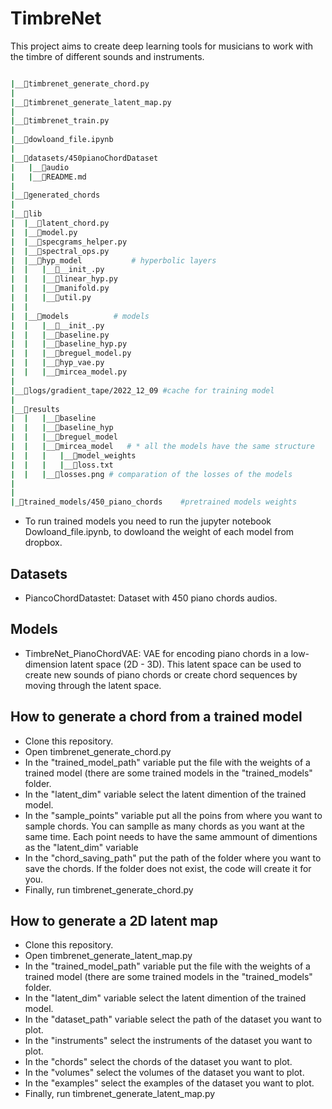 # TimbreNet

This project aims to create deep learning tools for musicians to work with the timbre of different sounds and instruments.

```bash

|__📜timbrenet_generate_chord.py
|
|__📜timbrenet_generate_latent_map.py
|
|__📜timbrenet_train.py
|
|__📜dowloand_file.ipynb
|
|__📂datasets/450pianoChordDataset
|   |__📂audio
|   |__📜README.md
|
|__📂generated_chords
|
|__📂lib
|  |__📜latent_chord.py
|  |__📜model.py
|  |__📜specgrams_helper.py
|  |__📜spectral_ops.py
|  |__📂hyp_model           # hyperbolic layers
|  |   |__📜__init_.py
|  |   |__📜linear_hyp.py
|  |   |__📜manifold.py
|  |   |__📜util.py
|  |
|  |__📂models          # models
|  |   |__📜__init_.py
|  |   |__📜baseline.py
|  |   |__📜baseline_hyp.py
|  |   |__📜breguel_model.py
|  |   |__📜hyp_vae.py
|  |   |__📜mircea_model.py
|
|__📂logs/gradient_tape/2022_12_09 #cache for training model
|
|__📂results
|  |   |__📂baseline
|  |   |__📂baseline_hyp
|  |   |__📂breguel_model
|  |   |__📂mircea_model   # * all the models have the same structure
|  |   |   |__📂model_weights
|  |   |   |__📜loss.txt
|  |   |__📜losses.png # comparation of the losses of the models
|
|
|_📂trained_models/450_piano_chords    #pretrained models weights
```

- To run trained models you need to run the jupyter notebook Dowloand_file.ipynb, to dowloand the weight of each model from dropbox.

## Datasets

- PiancoChordDatastet: Dataset with 450 piano chords audios.

## Models

- TimbreNet_PianoChordVAE: VAE for encoding piano chords in a low-dimension latent space (2D - 3D). This latent space can be used to create new sounds of piano chords or create chord sequences by moving through the latent space.

## How to generate a chord from a trained model

- Clone this repository.
- Open timbrenet_generate_chord.py
- In the "trained_model_path" variable put the file with the weights of a trained model (there are some trained models in the "trained_models" folder.
- In the "latent_dim" variable select the latent dimention of the trained model.
- In the "sample_points" variable put all the poins from where you want to sample chords. You can samplle as many chords as you want at the same time. Each point needs to have the same ammount of dimentions as the "latent_dim" variable
- In the "chord_saving_path" put the path of the folder where you want to save the chords. If the folder does not exist, the code will create it for you.
- Finally, run timbrenet_generate_chord.py

## How to generate a 2D latent map

- Clone this repository.
- Open timbrenet_generate_latent_map.py
- In the "trained_model_path" variable put the file with the weights of a trained model (there are some trained models in the "trained_models" folder.
- In the "latent_dim" variable select the latent dimention of the trained model.
- In the "dataset_path" variable select the path of the dataset you want to plot.
- In the "instruments" select the instruments of the dataset you want to plot.
- In the "chords" select the chords of the dataset you want to plot.
- In the "volumes" select the volumes of the dataset you want to plot.
- In the "examples" select the examples of the dataset you want to plot.
- Finally, run timbrenet_generate_latent_map.py
